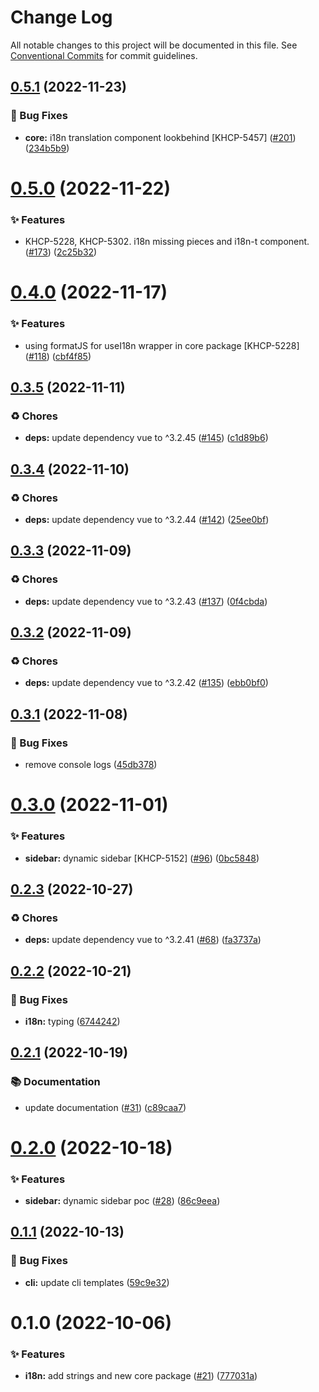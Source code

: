# Change Log

All notable changes to this project will be documented in this file.
See [Conventional Commits](https://conventionalcommits.org) for commit guidelines.

## [0.5.1](https://github.com/Kong/kong-ui-shared-components/compare/@kong-ui/core@0.5.0...@kong-ui/core@0.5.1) (2022-11-23)


### 🐛 Bug Fixes

* **core:** i18n translation component lookbehind [KHCP-5457] ([#201](https://github.com/Kong/kong-ui-shared-components/issues/201)) ([234b5b9](https://github.com/Kong/kong-ui-shared-components/commit/234b5b9f1e72e0c18d327d05a892874024052a1d))





# [0.5.0](https://github.com/Kong/kong-ui-shared-components/compare/@kong-ui/core@0.4.0...@kong-ui/core@0.5.0) (2022-11-22)


### ✨ Features

* KHCP-5228, KHCP-5302. i18n missing pieces and i18n-t component. ([#173](https://github.com/Kong/kong-ui-shared-components/issues/173)) ([2c25b32](https://github.com/Kong/kong-ui-shared-components/commit/2c25b3268f7d34e4fde023c149034fc498a1e18a))





# [0.4.0](https://github.com/Kong/kong-ui-shared-components/compare/@kong-ui/core@0.3.5...@kong-ui/core@0.4.0) (2022-11-17)


### ✨ Features

* using formatJS for useI18n wrapper in core package [KHCP-5228] ([#118](https://github.com/Kong/kong-ui-shared-components/issues/118)) ([cbf4f85](https://github.com/Kong/kong-ui-shared-components/commit/cbf4f858c9fe9cc2152a88ff265f8b9642434b96))





## [0.3.5](https://github.com/Kong/kong-ui-shared-components/compare/@kong-ui/core@0.3.4...@kong-ui/core@0.3.5) (2022-11-11)


### ♻️ Chores

* **deps:** update dependency vue to ^3.2.45 ([#145](https://github.com/Kong/kong-ui-shared-components/issues/145)) ([c1d89b6](https://github.com/Kong/kong-ui-shared-components/commit/c1d89b6ad6388f803b0c2dd1ea577161a36c7f5a))





## [0.3.4](https://github.com/Kong/kong-ui-shared-components/compare/@kong-ui/core@0.3.3...@kong-ui/core@0.3.4) (2022-11-10)


### ♻️ Chores

* **deps:** update dependency vue to ^3.2.44 ([#142](https://github.com/Kong/kong-ui-shared-components/issues/142)) ([25ee0bf](https://github.com/Kong/kong-ui-shared-components/commit/25ee0bfbb7eda216402a55d705c0968cc18d4dde))





## [0.3.3](https://github.com/Kong/kong-ui-shared-components/compare/@kong-ui/core@0.3.2...@kong-ui/core@0.3.3) (2022-11-09)


### ♻️ Chores

* **deps:** update dependency vue to ^3.2.43 ([#137](https://github.com/Kong/kong-ui-shared-components/issues/137)) ([0f4cbda](https://github.com/Kong/kong-ui-shared-components/commit/0f4cbda54b8e1940e54ea8e6f827cf66e10d568c))





## [0.3.2](https://github.com/Kong/kong-ui-shared-components/compare/@kong-ui/core@0.3.1...@kong-ui/core@0.3.2) (2022-11-09)


### ♻️ Chores

* **deps:** update dependency vue to ^3.2.42 ([#135](https://github.com/Kong/kong-ui-shared-components/issues/135)) ([ebb0bf0](https://github.com/Kong/kong-ui-shared-components/commit/ebb0bf034a56622090e9e1a84c22465982f05e5b))





## [0.3.1](https://github.com/Kong/kong-ui-shared-components/compare/@kong-ui/core@0.3.0...@kong-ui/core@0.3.1) (2022-11-08)


### 🐛 Bug Fixes

* remove console logs ([45db378](https://github.com/Kong/kong-ui-shared-components/commit/45db3788f70298ea67efb40c949bae10b73e8a55))





# [0.3.0](https://github.com/Kong/kong-ui-shared-components/compare/@kong-ui/core@0.2.3...@kong-ui/core@0.3.0) (2022-11-01)


### ✨ Features

* **sidebar:** dynamic sidebar [KHCP-5152] ([#96](https://github.com/Kong/kong-ui-shared-components/issues/96)) ([0bc5848](https://github.com/Kong/kong-ui-shared-components/commit/0bc5848de494225091c651de04d850db0bb7c071))





## [0.2.3](https://github.com/Kong/kong-ui-shared-components/compare/@kong-ui/core@0.2.2...@kong-ui/core@0.2.3) (2022-10-27)


### ♻️ Chores

* **deps:** update dependency vue to ^3.2.41 ([#68](https://github.com/Kong/kong-ui-shared-components/issues/68)) ([fa3737a](https://github.com/Kong/kong-ui-shared-components/commit/fa3737a484742ea8bbf96f5df566b8a728c54647))





## [0.2.2](https://github.com/Kong/kong-ui-shared-components/compare/@kong-ui/core@0.2.1...@kong-ui/core@0.2.2) (2022-10-21)


### 🐛 Bug Fixes

* **i18n:** typing ([6744242](https://github.com/Kong/kong-ui-shared-components/commit/6744242af747c7044689e57466c7b3578a510656))





## [0.2.1](https://github.com/Kong/kong-ui-shared-components/compare/@kong-ui/core@0.2.0...@kong-ui/core@0.2.1) (2022-10-19)


### 📚 Documentation

* update documentation ([#31](https://github.com/Kong/kong-ui-shared-components/issues/31)) ([c89caa7](https://github.com/Kong/kong-ui-shared-components/commit/c89caa785cfdb702dfd9691a60823e34bcbea481))





# [0.2.0](https://github.com/Kong/kong-ui-shared-components/compare/@kong-ui/core@0.1.1...@kong-ui/core@0.2.0) (2022-10-18)


### ✨ Features

* **sidebar:** dynamic sidebar poc ([#28](https://github.com/Kong/kong-ui-shared-components/issues/28)) ([86c9eea](https://github.com/Kong/kong-ui-shared-components/commit/86c9eea52cf7820fb6a40fc00ed86d32ee32dbaf))





## [0.1.1](https://github.com/Kong/kong-ui-shared-components/compare/@kong-ui/core@0.1.0...@kong-ui/core@0.1.1) (2022-10-13)


### 🐛 Bug Fixes

* **cli:** update cli templates ([59c9e32](https://github.com/Kong/kong-ui-shared-components/commit/59c9e326a6804b14160aace72d0666b292aae811))





# 0.1.0 (2022-10-06)


### ✨ Features

* **i18n:** add strings and new core package ([#21](https://github.com/Kong/kong-ui-shared-components/issues/21)) ([777031a](https://github.com/Kong/kong-ui-shared-components/commit/777031ac73c82a0a023a55af9005f60c030f2f38))
